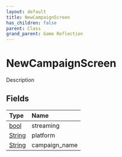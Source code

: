 ```yaml
---
layout: default
title: NewCampaignScreen
has_children: false
parent: Class
grand_parent: Game Reflection
---
```

# NewCampaignScreen
Description 

## Fields
| Type | Name |
|:-------------|:--------------|
| [bool](/game-reflection/components/bool.md) | streaming |
| [String](/game-reflection/components/string.md) | platform |
| [String](/game-reflection/components/string.md) | campaign_name |
